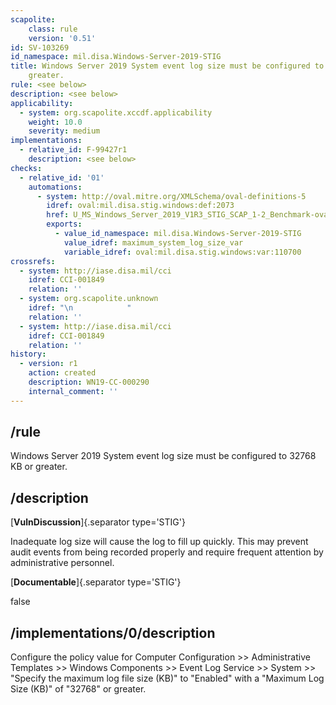 ```yaml
---
scapolite:
    class: rule
    version: '0.51'
id: SV-103269
id_namespace: mil.disa.Windows-Server-2019-STIG
title: Windows Server 2019 System event log size must be configured to 32768 KB or
    greater.
rule: <see below>
description: <see below>
applicability:
  - system: org.scapolite.xccdf.applicability
    weight: 10.0
    severity: medium
implementations:
  - relative_id: F-99427r1
    description: <see below>
checks:
  - relative_id: '01'
    automations:
      - system: http://oval.mitre.org/XMLSchema/oval-definitions-5
        idref: oval:mil.disa.stig.windows:def:2073
        href: U_MS_Windows_Server_2019_V1R3_STIG_SCAP_1-2_Benchmark-oval.xml
        exports:
          - value_id_namespace: mil.disa.Windows-Server-2019-STIG
            value_idref: maximum_system_log_size_var
            variable_idref: oval:mil.disa.stig.windows:var:110700
crossrefs:
  - system: http://iase.disa.mil/cci
    idref: CCI-001849
    relation: ''
  - system: org.scapolite.unknown
    idref: "\n            "
    relation: ''
  - system: http://iase.disa.mil/cci
    idref: CCI-001849
    relation: ''
history:
  - version: r1
    action: created
    description: WN19-CC-000290
    internal_comment: ''
---
```



## /rule

Windows Server 2019 System event log size must be configured to 32768 KB or greater.

## /description

[**VulnDiscussion**]{.separator type='STIG'}

Inadequate log size will cause the log to fill up quickly. This may prevent audit events from being recorded properly and require frequent attention by administrative personnel.

[**Documentable**]{.separator type='STIG'}

false

## /implementations/0/description

Configure the policy value for Computer Configuration >> Administrative Templates >> Windows Components >> Event Log Service >> System >> "Specify the maximum log file size (KB)" to "Enabled" with a "Maximum Log Size (KB)" of "32768" or greater.
